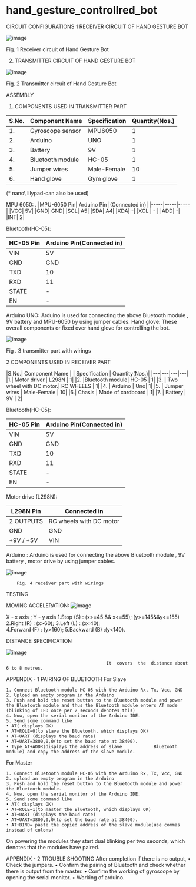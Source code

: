 # hand_gesture_controllred_bot

CIRCUIT CONFIGURATIONS
1 RECEIVER CIRCUIT OF HAND GESTURE BOT

![image](https://user-images.githubusercontent.com/53963293/127822078-a2b3985b-efb2-40de-ac6c-357618e5241a.png)


Fig. 1 Receiver circuit of Hand Gesture Bot


2. TRANSMITTER CIRCUIT OF HAND GESTURE BOT

![image](https://user-images.githubusercontent.com/53963293/127822119-48f3a04a-c9ac-450b-a003-720e1be48444.png)


Fig. 2 Transmitter circuit of Hand Gesture Bot

ASSEMBLY 
1. COMPONENTS USED IN TRANSMITTER PART

|S.No.| Component Name | Specification |Quantity(Nos.)|
|----|----|----|----|       
|1.|  Gyroscope sensor|   MPU6050  |        1|
|2.|  Arduino   |         UNO     |        1|
|3.|   Battery|            9V |              1|
|4.|   Bluetooth module|   HC-05  |          1|
|5.|     Jumper wires|       Male-Female|      10|
|6.|     Hand glove|         Gym glove|        1|

(* nano\ lilypad-can also be used)

MPU 6050: 
.
|MPU-6050 Pin|  Arduino Pin |(Connected in)|
|-----|-----|-----|
|VCC|           5V|
|GND|           GND|
|SCL|          A5|
|SDA|           A4|
|XDA|           -|
|XCL |         - |
|ADD|           -|
|INT|           2|


Bluetooth(HC-05):

|HC-05 Pin  |Arduino Pin(Connected in)|
|---|---|
|VIN |       5V|
|GND |       GND|
|TXD|        10|
|RXD |       11|
|STATE|      -|
|EN |        -  |

Arduino UNO:
              Arduino is used for connecting the above Bluetooth module , 9V battery and MPU-6050 by using jumper cables.
Hand glove:
     These overall components or fixed over hand glove for controlling the bot.

![image](https://user-images.githubusercontent.com/53963293/127822194-7e08c6a0-9e57-4040-809c-bfb4e263a380.png)


Fig . 3 transmitter part with wirings


2 COMPONENTS USED IN RECEIVER PART

|S.No.| Component Name |          | Specification       | Quantity(Nos.)|
|---|---|---|---|
|1.|    Motor driver.|             L298N  |              1|
|2.    |Bluetooth module|          HC-05  |              1|
|3. |   Two wheel with DC motor.|  RC WHEELS  |          1|
|4. |   Arduino |                  Uno|                  1|
|5. |   Jumper wires |             Male-Female |         10|
|6.|    Chasis |                   Made of cardboard |   1|
|7. |  Battery|                   9V |                  2|



Bluetooth(HC-05):

|HC-05 Pin| Arduino Pin(Connected in)|
|---|---|
|VIN|        5V|
|GND |       GND|
|TXD |       10|
|RXD |       11|
|STATE |     -|
|EN |        - |

Motor drive (L298N):

|L298N Pin|  Connected in|
|---|---|
|2 OUTPUTS|  RC wheels with DC motor|
|GND  |      GND|
|+9V / +5V|  VIN|

Arduino : 
        Arduino is used for connecting the above Bluetooth module , 9V battery , motor drive by using jumper cables.

![image](https://user-images.githubusercontent.com/53963293/127822241-1313483e-2457-4b32-9daf-9a47205df392.png)

        Fig. 4 receiver part with wirings


TESTING  




 MOVING ACCELERATION:
![image](https://user-images.githubusercontent.com/53963293/127822324-58da3428-25bd-437a-8aa9-8b3d7ce389c1.png)

X - x axis ; Y - y axis
1.Stop (S)       : (x>=45 && x<=55); 
                          (y>=145&&y<=155)   
2.Right (R)      : (x>60); 
3.Left (L)         :  (x<40);                
4.Forward (F)    : (y>160);
5.Backward (B) :(y<140).


DISTANCE SPECIFICATION

![image](https://user-images.githubusercontent.com/53963293/127822369-5ac82036-e825-44a8-9352-2f616953d9f7.png)

                                          It  covers  the  distance about 6 to 8 metres.

APPENDIX  -  1
PAIRING OF BLUETOOTH
For Slave

    1. Connect Bluetooth module HC-05 with the Arduino Rx, Tx, Vcc, GND
    2. Upload an empty program in the Arduino
    3. Push and hold the reset button to the Bluetooth module and power the Bluetooth module and thus the Bluetooth module enters AT mode (blinking of LED once per 2 seconds denotes this) 
    4. Now, open the serial monitor of the Arduino IDE.
    5. Send some command like
    • AT( displays OK)
    • AT+ROLE=0(to slave the Bluetooth, which displays OK)
    • AT+UART (displays the baud rate) 
    • AT+UART=3800,0,0(to set the baud rate at 38400).
    • Type AT+ADDR(displays the address of slave            Bluetooth module) and copy the address of the slave module.

For Master 

    1. Connect Bluetooth module HC-05 with the Arduino Rx, Tx, Vcc, GND
    2. upload an empty program in the Arduino
    3. Push and hold the reset button to the Bluetooth module and power the Bluetooth module.
    4. Now, open the serial monitor of the Arduino IDE.
    5. Send some command like 
    • AT( displays OK)
    • AT+ROLE=1(to master the Bluetooth, which displays OK)
    • AT+UART (displays the baud rate) 
    • AT+UART=3800,0,0(to set the baud rate at 38400).
    • AT+BIND= paste the copied address of the slave module(use commas instead of colons) 

On powering the modules they start dual blinking per two seconds, which denotes that the modules have paired.



APPENDIX  -  2
TROUBLE SHOOTING
       After completion if there is no output,
    • Check the jumpers.
    • Confirm the pairing of Bluetooth and check whether there is output from the master.
    • Confirm the working of gyroscope by opening the serial monitor.
    • Working of arduino.

